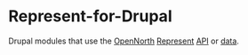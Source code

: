 Represent-for-Drupal
====================

Drupal modules that use the [OpenNorth](http://http://opennorth.ca/) [Represent](http://represent.opennorth.ca/) [API](http://represent.opennorth.ca/api/) or [data](https://github.com/opennorth/represent-canada-data).